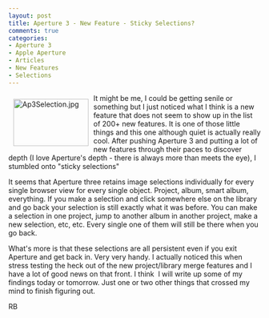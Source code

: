 ```yaml
---
layout: post
title: Aperture 3 - New Feature - Sticky Selections?
comments: true
categories:
- Aperture 3
- Apple Aperture
- Articles
- New Features
- Selections
---
```

<a rel="lightbox" href="/wp-content/uploads/2010/02/Ap3Selection.jpg"><img title="Ap3Selection.jpg" src="/wp-content/uploads/2010/02/.thumbs/.Ap3Selection.jpg" border="0" alt="Ap3Selection.jpg" hspace="10" vspace="10" width="150" height="94" align="left" /></a>It might be me, I could be getting senile or something but I just noticed what I think is a new feature that does not seem to show up in the list of 200+ new features. It is one of those little things and this one although quiet is actually really cool. After pushing Aperture 3 and putting a lot of new features through their paces to discover depth (I love Aperture's depth - there is always more than meets the eye), I stumbled onto "sticky selections"

It seems that Aperture three retains image selections individually for every single browser view for every single object. Project, album, smart album, everything. If you make a selection and click somewhere else on the library and go back your selection is still exactly what it was before. You can make a selection in one project, jump to another album in another project, make a new selection, etc, etc. Every single one of them will still be there when you go back.

What's more is that these selections are all persistent even if you exit Aperture and get back in. Very very handy. I actually noticed this when stress testing the heck out of the new project/library merge features and I have a lot of good news on that front. I think  I will write up some of my findings today or tomorrow. Just one or two other things that crossed my mind to finish figuring out.

RB